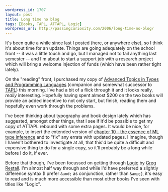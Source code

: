 ```yaml
--- 
wordpress_id: 1707
layout: post
title: Long time no blog
tags: [Books, TAPL, ATTAPL, Logic]
wordpress_url: http://passingcuriosity.com/2006/long-time-no-blog/
---
```


It's been quite a while since last I posted (here, or anywhere else), so I
think it's about time for an update. Things are going adequately on the school
front -- it was a little touch and go, but I managed not to fail anything last
semester -- and I'm about to start a support job with a research project which
will bring a welcome injection of funds (which have been rather tight lately).

On the "reading" front, I purchased my copy of [Advanced Topics in Types and
Programming Languages](http://www.cis.upenn.edu/~bcpierce/attapl/index.html)
(companion and somewhat successor to
[TAPL](http://www.cis.upenn.edu/~bcpierce/tapl/index.html)) this morning. I've
had a bit of a flick through it and it looks really, *really* interesting.
Hopefully having spent almost $200 on the two books will provide an added
incentive to not only start, but finish, reading them and hopefully even work
through the problems.

I've been thinking about typography and book design lately which has
suggested, amongst other things, that I see if it'd be possible to get my copy
of ATTAPL rebound with some extra pages. It would be nice, for example, to
insert the extended version of [chapter 10 - the essence of ML type
inference](http://cristal.inria.fr/attapl/) and to "fix" any errata with
updated pages. I imagine, though I haven't bothered to investigate at all,
that this'd be quite a difficult and expensive thing to do for a single copy,
so it'll probably be a long while before I do it, if ever.

Before that though, I've been focussed on getting through
[Logic](http://consequently.org/logic/) by [Greg
Restall](http://consequently.org/). I'm almost half way through and while I'd
have preferred a slightly difference syntax (I prefer `&and;` as conjunction,
rather than `&amp;`), it's easy to read and is much more accessible than most
other books I've seen with titles like "Logic".


